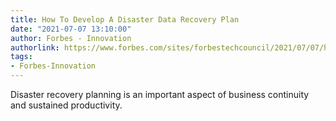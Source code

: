 ```yaml
---
title: How To Develop A Disaster Data Recovery Plan
date: "2021-07-07 13:10:00"
author: Forbes - Innovation
authorlink: https://www.forbes.com/sites/forbestechcouncil/2021/07/07/how-to-develop-a-disaster-data-recovery-plan/
tags:
- Forbes-Innovation
---
```

Disaster recovery planning is an important aspect of business continuity and sustained productivity.